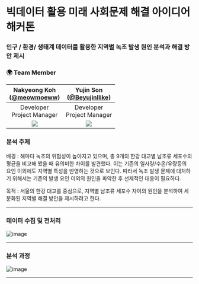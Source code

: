 # 빅데이터 활용 미래 사회문제 해결 아이디어 해커톤

### 인구 / 환경/ 생태계 데이터를 활용한 지역별 녹조 발생 원인 분석과 해결 방안 제시

### 🌍 Team Member 
|Nakyeong Koh<br/>([@meowmoeww](https://github.com/meowmoeww))|Yujin Son <br/>([@Beyujinllike]([https://github.com/Sohi2111853](https://github.com/Beyujinllike)))|
|:----------:|:----------:|
|Developer<br/>Project Manager|Developer<br/>Project Manager|
|![](https://github.com/meowmoeww.png)|![](https://github.com/Sohi2111853.png)|


### 분석 주제 
배경 :  해마다 녹조의 위험성이 높아지고 있으며, 총 9개의 한강 대교별 남조류 세포수의 평균을 비교해 봤을 때 유의미한 차이를 발견했다. 이는 기존의 일사량/수온/유량등의 요인 이외에도 지역별 특성을 반영하는 것으로 보인다.  따라서 녹조 발생 문제에 대처하기 위해서는 기존의 발생 요인 이외의 원인을 파악한 후 선제적인 대응이 필요하다. 

목적 : 서울의 한강 대교를 중심으로, 지역별 남조류 세포수 차이의 원인을 분석하여 세분화된 지역별 해결 방안을 제시하려고 한다.
- - -

### 데이터 수집 및 전처리
![image](https://github.com/meowmoeww/Hackathon-of-ideas-for-solving-future-social-problems-using-big-data/assets/89447043/3536fbcb-e083-4998-b955-68095b9695f9)
- - -


### 분석 과정 
![image](https://github.com/meowmoeww/Hackathon-of-ideas-for-solving-future-social-problems-using-big-data/assets/89447043/58722980-f893-42a7-9653-8abf573356d7)
- - -
